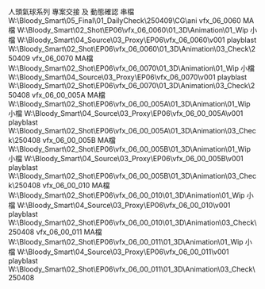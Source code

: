 人頭氣球系列 專案交接 及 動態確認
串檔
	W:\Bloody_Smart\05_Final\01_DailyCheck\250409\CG\ani
	vfx_06_0060
MA檔
	W:\Bloody_Smart\02_Shot\EP06\vfx_06_0060\01_3D\Animation\01_Wip
小檔
	W:\Bloody_Smart\04_Source\03_Proxy\EP06\vfx_06_0060\v001
playblast
	W:\Bloody_Smart\02_Shot\EP06\vfx_06_0060\01_3D\Animation\03_Check\250409
	vfx_06_0070
MA檔
	W:\Bloody_Smart\02_Shot\EP06\vfx_06_0070\01_3D\Animation\01_Wip
小檔
	W:\Bloody_Smart\04_Source\03_Proxy\EP06\vfx_06_0070\v001
playblast
	W:\Bloody_Smart\02_Shot\EP06\vfx_06_0070\01_3D\Animation\03_Check\250408
	vfx_06_00_005A
MA檔
	W:\Bloody_Smart\02_Shot\EP06\vfx_06_00_005A\01_3D\Animation\01_Wip
小檔
	W:\Bloody_Smart\04_Source\03_Proxy\EP06\vfx_06_00_005A\v001
playblast
	W:\Bloody_Smart\02_Shot\EP06\vfx_06_00_005A\01_3D\Animation\03_Check\250408
	vfx_06_00_005B
MA檔
	W:\Bloody_Smart\02_Shot\EP06\vfx_06_00_005B\01_3D\Animation\01_Wip
小檔
W:\Bloody_Smart\04_Source\03_Proxy\EP06\vfx_06_00_005B\v001
playblast
W:\Bloody_Smart\02_Shot\EP06\vfx_06_00_005B\01_3D\Animation\03_Check\250408
vfx_06_00_010
MA檔
W:\Bloody_Smart\02_Shot\EP06\vfx_06_00_010\01_3D\Animation\01_Wip
小檔
W:\Bloody_Smart\04_Source\03_Proxy\EP06\vfx_06_00_010\v001
playblast
W:\Bloody_Smart\02_Shot\EP06\vfx_06_00_010\01_3D\Animation\03_Check\250408
vfx_06_00_011
MA檔
W:\Bloody_Smart\02_Shot\EP06\vfx_06_00_011\01_3D\Animation\01_Wip
小檔
W:\Bloody_Smart\04_Source\03_Proxy\EP06\vfx_06_00_011\v001
playblast
W:\Bloody_Smart\02_Shot\EP06\vfx_06_00_011\01_3D\Animation\03_Check\250408